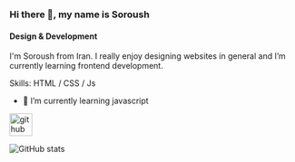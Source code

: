 ### Hi there 👋, my name is Soroush
#### Design & Development
I'm Soroush from Iran. I really enjoy designing websites in general and I’m currently learning frontend development.

Skills: HTML / CSS / Js

- 🌱 I’m currently learning javascript 


[<img src='https://cdn.jsdelivr.net/npm/simple-icons@3.0.1/icons/github.svg' alt='github' height='40'>](https://github.com/soroushmdn)  

![GitHub stats](https://github-readme-stats.vercel.app/api?username=soroushmdn&show_icons=true)  


